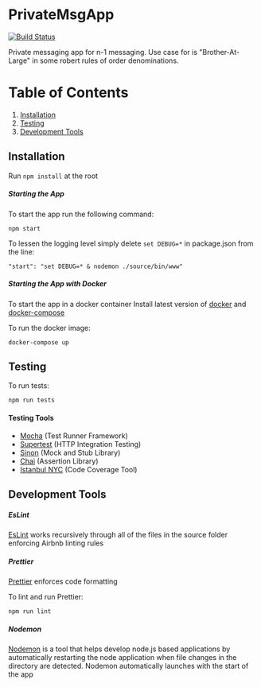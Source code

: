 # PrivateMsgApp
[![Build Status](https://travis-ci.org/larafoundingteam/Lara.svg?branch=dev)](https://travis-ci.org/larafoundingteam/Lara)

Private messaging app for n-1 messaging. Use case for is "Brother-At-Large" in some robert rules of order denominations.
# Table of Contents

1. [Installation](#Installation)
2. [Testing](#Testing)
3. [Development Tools](#Development-Tools)

## Installation
Run ```npm install``` at the root

##### Starting the App
To start the app run the following command: 
```
npm start
```

To lessen the logging level simply delete  ```set DEBUG=*``` in package.json from the line:
```
"start": "set DEBUG=* & nodemon ./source/bin/www"
```

##### Starting the App with Docker
To start the app in a docker container
Install latest version of [docker] and [docker-compose]

To run the docker image:
```
docker-compose up
```

## Testing
To run tests:
```
npm run tests
```

#### Testing Tools
- [Mocha] (Test Runner Framework)
- [Supertest] (HTTP Integration Testing)
- [Sinon] (Mock and Stub Library)
- [Chai] (Assertion Library)
- [Istanbul NYC] (Code Coverage Tool)

## Development Tools

##### EsLint
[EsLint] works recursively through all of the files in the source folder enforcing Airbnb linting rules

##### Prettier
[Prettier] enforces code formatting 

To lint and run Prettier:
```
npm run lint
```

##### Nodemon
[Nodemon] is a tool that helps develop node.js based applications by automatically restarting the node application when file changes in the directory are detected. Nodemon automatically launches with the start of the app






[//]: #

[docker]:  <https://docs.docker.com/install/>
[docker-compose]: <https://docs.docker.com/compose/install/>
[EsLint]: <https://eslint.org/>
[Prettier]: <https://prettier.io/>
[Mocha]: <https://mochajs.org/>
[Supertest]: <https://www.npmjs.com/package/supertest>
[Sinon]: <https://www.npmjs.com/package/sinon>
[Chai]: <https://www.npmjs.com/package/chai>
[Nodemon]: <https://www.npmjs.com/package/nodemon>
[Istanbul NYC]: <https://www.npmjs.com/package/nyc>

    
    
